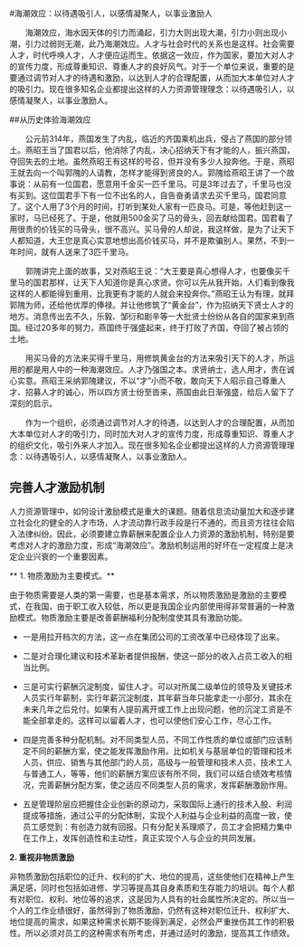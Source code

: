 #海潮效应：以待遇吸引人，以感情凝聚人，以事业激励人

　　海潮效应，海水因天体的引力而涌起，引力大则出现大潮，引力小则出现小潮，引力过弱则无潮，此乃海潮效应。人才与社会时代的关系也是这样。社会需要人才，时代呼唤人才，人才便应运而生。依据这一效应，作为国家，要加大对人才的宣传力度，形成尊重知识、尊重人才的良好风气。对于一个单位来说，重要的是要通过调节对人才的待遇和激励，以达到人才的合理配置，从而加大本单位对人才的吸引力。现在很多知名企业都提出这样的人力资源管理理念：以待遇吸引人，以感情凝聚人，以事业激励人。

##从历史体验海潮效应

　　公元前314年，燕国发生了内乱，临近的齐国乘机出兵，侵占了燕国的部分领土。燕昭王当了国君以后，他消除了内乱，决心招纳天下有才能的人，振兴燕国，夺回失去的土地。虽然燕昭王有这样的号召，但并没有多少人投奔他。于是，燕昭王就去向一个叫郭隗的人请教，怎样才能得到贤良的人。郭隗给燕昭王讲了一个故事说：从前有一位国君，愿意用千金买一匹千里马。可是3年过去了，千里马也没有买到。这位国君手下有一位不出名的人，自告奋勇请求去买千里马，国君同意了。这个人用了3个月的时间，打听到某处人家有一匹良马。可是，等他赶到这一家时，马已经死了。于是，他就用500金买了马的骨头，回去献给国君。国君看了用很贵的价钱买的马骨头，很不高兴。买马骨的人却说，我这样做，是为了让天下人都知道，大王您是真心实意地想出高价钱买马，并不是欺骗别人。果然，不到一年时间，就有人送来了3匹千里马。

　　郭隗讲完上面的故事，又对燕昭王说：“大王要是真心想得人才，也要像买千里马的国君那样，让天下人知道你是真心求贤。你可以先从我开始，人们看到像我这样的人都能得到重用，比我更有才能的人就会来投奔你。”燕昭王认为有理，就拜郭隗为师，还给他优厚的俸禄。并让他修筑了“黄金台”，作为招纳天下贤士人才的地方。消息传出去不久，乐毅、邹衍和剧辛等一大批贤士纷纷从各自的国家来到燕国。经过20多年的努力，燕国终于强盛起来，终于打败了齐国，夺回了被占领的土地。

　　用买马骨的方法来买得千里马，用修筑黄金台的方法来吸引天下的人才，所运用的都是用人中的一种海潮效应。人才乃强国之本。求贤纳士，选人用才，贵在诚心实意。燕昭王采纳郭隗建议，不以“才”小而不敬，敢向天下人昭示自己尊重人才、招募人才的诚心，所以四方贤士纷至沓来，燕国由此日渐强盛，给后人留下了深刻的启示。

　　作为一个组织，必须通过调节对人才的待遇，以达到人才的合理配置，从而加大本单位对人才的吸引力，同时加大对人才的宣传力度，形成尊重知识、尊重人才的组织文化，吸引外来人才加入。现在很多知名企业都提出这样的人力资源管理理念：以待遇吸引人，以感情凝聚人，以事业激励人。

## 完善人才激励机制

 人力资源管理中，如何设计激励模式是重大的课题。随着信息流动量加大和逐步建立社会化的健全的人才市场，人才流动靠行政手段是行不通的，而且资方往往会陷入法律纠纷。因此，必须要建立靠薪酬来配置企业人力资源的激励机制，特别是要考虑对人才的激励力度，形成“海潮效应”。激励机制运用的好坏在一定程度上是决定企业兴衰的一个重要因素。

** 1. 物质激励为主要模式。**

由于物质需要是人类的第一需要，也是基本需求，所以物质激励是激励的主要模式，在我国，由于职工收入较低，所以更是我国企业内部使用得非常普遍的一种激励模式。物质激励主要是改善薪酬福利分配制度使其具有激励功能。

* 一是用拉开档次的方法，这一点在集团公司的工资改革中已经体现了出来。

* 二是对合理化建议和技术革新者提供报酬，使这一部分的收入占员工收入的相当比例。

* 三是可实行薪酬沉淀制度，留住人才。可以对所属二级单位的领导及关键技术人员实行年薪制，实行年薪沉淀制度，其年薪当年只能拿走一小部分，其余在未来几年之后兑付。如果有人提前离开或工作上出现问题，他的沉淀工资是不能全部拿走的。这样可以留着人才，也可以使他们安心工作，尽心工作。

* 四是完善多种分配机制。对不同类型人员，不同工作性质的单位或部门应该制定不同的薪酬方案，使之能发挥激励作用。比如机关与基层单位的管理和技术人员，供应、销售与其他部门的人员，高级与一般管理和技术人员，技术工人与普通工人，等等，他们的薪酬方案应该有所不同，我们可以结合绩效考核情况，完善薪酬分配方案，使之适应不同类型人员的需求，发挥薪酬激励作用。

* 五是管理阶层应把握住企业创新的原动力，采取国际上通行的技术入股、利润提成等措施，通过公平的分配体制，实现个人利益与企业利益的高度一致，使员工感觉到：有创造力就有回报。只有分配关系理顺了，员工才会把精力集中在工作上，发挥创造性和主动性，真正实现个人与企业的共同发展。

**2. 重视非物质激励**

非物质激励包括职位的迁升、权利的扩大、地位的提高，这些使他们在精神上产生满足感，同时也包括如进修、学习等提高其自身素质和生存能力的培训。每个人都有对职位、权利、地位等的追求，这是因为人具有的社会属性所决定的。所以当一个人的工作业绩很好，虽然得到了物质激励，仍然有这种对职位迁升、权利扩大、地位提高的需求，如果这种需求长期不能得到满足，必然会严重挫伤其工作的积极性。所以必须对员工的这种需求有所考虑，并通过适时的激励，提高其工作绩效。











